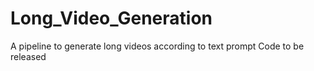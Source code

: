 # Long_Video_Generation
A pipeline to generate long videos according to text prompt
Code to be released
